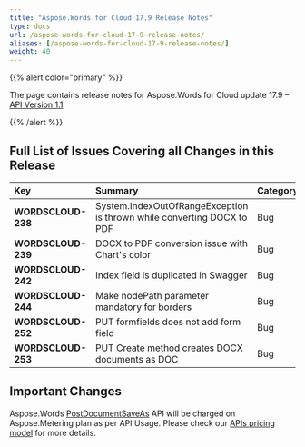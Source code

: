 ```yaml
---
title: "Aspose.Words for Cloud 17.9 Release Notes"
type: docs
url: /aspose-words-for-cloud-17-9-release-notes/
aliases: [/aspose-words-for-cloud-17-9-release-notes/]
weight: 40
---
```


{{% alert color="primary" %}} 

The page contains release notes for Aspose.Words for Cloud update 17.9 – [API Version 1.1](http://api.aspose.cloud/swagger/ui/index)

{{% /alert %}} 
## Full List of Issues Covering all Changes in this Release

|**Key**|**Summary**|**Category**|
| :- | :- | :- |
|**WORDSCLOUD-238**|System.IndexOutOfRangeException is thrown while converting DOCX to PDF|Bug|
|**WORDSCLOUD-239**|DOCX to PDF conversion issue with Chart's color|Bug|
|**WORDSCLOUD-242**|Index field is duplicated in Swagger|Bug|
|**WORDSCLOUD-244**|Make nodePath parameter mandatory for borders|Bug|
|**WORDSCLOUD-252**|PUT formfields does not add form field|Bug|
|**WORDSCLOUD-253**|PUT Create method creates DOCX documents as DOC|Bug|
## Important Changes
Aspose.Words [PostDocumentSaveAs](https://apireference.aspose.cloud/words/#!/Convert/PostDocumentSaveAs) API will be charged on Aspose.Metering plan as per API Usage. Please check our [APIs pricing model](https://purchase.aspose.cloud/pricing) for more details.

